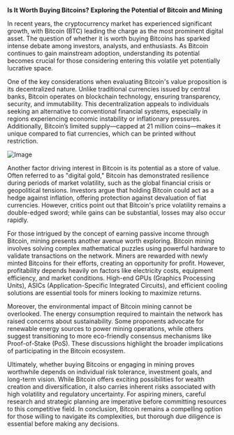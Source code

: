 **Is It Worth Buying Bitcoins? Exploring the Potential of Bitcoin and Mining**

In recent years, the cryptocurrency market has experienced significant growth, with Bitcoin (BTC) leading the charge as the most prominent digital asset. The question of whether it is worth buying Bitcoins has sparked intense debate among investors, analysts, and enthusiasts. As Bitcoin continues to gain mainstream adoption, understanding its potential becomes crucial for those considering entering this volatile yet potentially lucrative space.

One of the key considerations when evaluating Bitcoin's value proposition is its decentralized nature. Unlike traditional currencies issued by central banks, Bitcoin operates on blockchain technology, ensuring transparency, security, and immutability. This decentralization appeals to individuals seeking an alternative to conventional financial systems, especially in regions experiencing economic instability or inflationary pressures. Additionally, Bitcoin’s limited supply—capped at 21 million coins—makes it unique compared to fiat currencies, which can be printed without restriction.

![Image](https://github.com/user-attachments/assets/31692037-0104-4703-abd1-696b6a7dd41b)

Another factor driving interest in Bitcoin is its potential as a store of value. Often referred to as "digital gold," Bitcoin has demonstrated resilience during periods of market volatility, such as the global financial crisis or geopolitical tensions. Investors argue that holding Bitcoin could act as a hedge against inflation, offering protection against devaluation of fiat currencies. However, critics point out that Bitcoin's price volatility remains a double-edged sword; while gains can be substantial, losses may also occur rapidly.

For those intrigued by the concept of earning passive income through Bitcoin, mining presents another avenue worth exploring. Bitcoin mining involves solving complex mathematical puzzles using powerful hardware to validate transactions on the network. Miners are rewarded with newly minted Bitcoins for their efforts, creating an opportunity for profit. However, profitability depends heavily on factors like electricity costs, equipment efficiency, and market conditions. High-end GPUs (Graphics Processing Units), ASICs (Application-Specific Integrated Circuits), and efficient cooling solutions are essential tools for miners looking to maximize returns.

Moreover, the environmental impact of Bitcoin mining cannot be overlooked. The energy consumption required to maintain the network has raised concerns about sustainability. Some proponents advocate for renewable energy sources to power mining operations, while others suggest transitioning to more eco-friendly consensus mechanisms like Proof-of-Stake (PoS). These discussions highlight the broader implications of participating in the Bitcoin ecosystem.

Ultimately, whether buying Bitcoins or engaging in mining proves worthwhile depends on individual risk tolerance, investment goals, and long-term vision. While Bitcoin offers exciting possibilities for wealth creation and diversification, it also carries inherent risks associated with high volatility and regulatory uncertainty. For aspiring miners, careful research and strategic planning are imperative before committing resources to this competitive field. In conclusion, Bitcoin remains a compelling option for those willing to navigate its complexities, but thorough due diligence is essential before making any decisions.